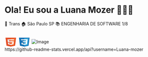 # Ola! Eu sou a Luana Mozer 🙋🏼‍♀️
🌈 Trans
🏠 São Paulo SP
📚 ENGENHARIA DE SOFTWARE 1/8
<div style="display: inline_block"><br>
  <img align="center" alt="Rafa-HTML" height="30" width="40" src="https://raw.githubusercontent.com/devicons/devicon/master/icons/html5/html5-original.svg">
  <img align="center" alt="Rafa-CSS" height="30" width="40" src="https://raw.githubusercontent.com/devicons/devicon/master/icons/css3/css3-original.svg">
  <img width="360" height="360" alt="Image" src="https://github.com/user-attachments/assets/fe6c94dd-e1c9-4976-a990-f2031c65b44c" />
</div>
https://github-readme-stats.vercel.app/api?username=Luana-mozer
